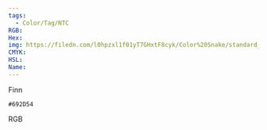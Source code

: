 ```yaml
---
tags:
  - Color/Tag/NTC
RGB:
Hex:
img: https://filedn.com/l0hpzxl1f01yT7GHxtF8cyk/Color%20Snake/standard_csv_to_svg/%23/692D54.svg
CMYK:
HSL:
Name:
---
```

Finn
```palette
#692D54
```
RGB
